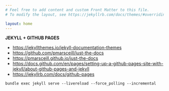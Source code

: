 ```yaml
---
# Feel free to add content and custom Front Matter to this file.
# To modify the layout, see https://jekyllrb.com/docs/themes/#overriding-theme-defaults

layout: home
---
```


<b>JEKYLL + GITHUB PAGES</b>
- <https://jekyllthemes.io/jekyll-documentation-themes>
- <https://github.com/pmarsceill/just-the-docs>
- <https://pmarsceill.github.io/just-the-docs>
- <https://docs.github.com/en/pages/setting-up-a-github-pages-site-with-jekyll/about-github-pages-and-jekyll>
- <https://jekyllrb.com/docs/github-pages>

`bundle exec jekyll serve --livereload --force_polling --incremental`